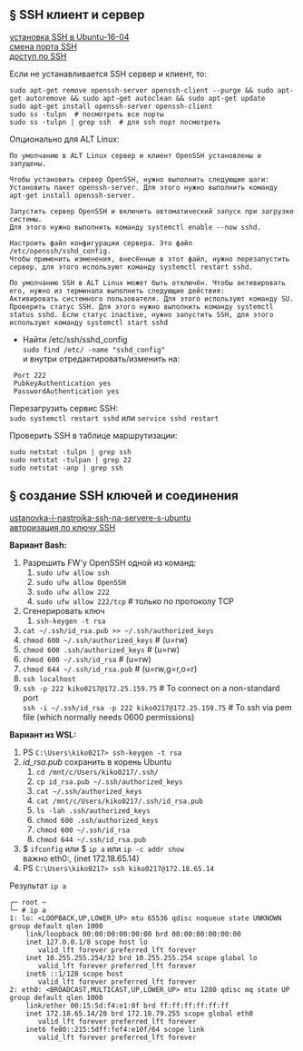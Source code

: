 ## § SSH клиент и сервер
[установка SSH в Ubuntu-16-04](https://losst.pro/ustanovka-ssh-ubuntu-16-04)
<br/> [смена порта SSH](https://losst.pro/smena-porta-ssh)
<br/> [доступ по SSH](https://www.altlinux.org/Доступ_по_SSH)

Если не устанавливается SSH сервер и клиент, то:
```
sudo apt-get remove openssh-server openssh-client --purge && sudo apt-get autoremove && sudo apt-get autoclean && sudo apt-get update
sudo apt-get install openssh-server openssh-client
sudo ss -tulpn  # посмотреть все порты
sudo ss -tulpn | grep ssh  # для ssh порт посмотреть
```

Опционально для ALT Linux:
```
По умолчанию в ALT Linux сервер и клиент OpenSSH установлены и запущены.

Чтобы установить сервер OpenSSH, нужно выполнить следующие шаги:
Установить пакет openssh-server. Для этого нужно выполнить команду apt-get install openssh-server.

Запустить сервер OpenSSH и включить автоматический запуск при загрузке системы.
Для этого нужно выполнить команду systemctl enable --now sshd.

Настроить файл конфигурации сервера. Это файл /etc/openssh/sshd_config.
Чтобы применить изменения, внесённые в этот файл, нужно перезапустить сервер, для этого используют команду systemctl restart sshd.

По умолчанию SSH в ALT Linux может быть отключён. Чтобы активировать его, нужно из терминала выполнить следующие действия:
Активировать системного пользователя. Для этого используют команду SU.
Проверить статус SSH. Для этого нужно выполнить команду systemctl status sshd. Если статус inactive, нужно запустить SSH, для этого используют команду systemctl start sshd
```

- Найти /etc/ssh/sshd_config 
<br/> `sudo find /etc/ -name "sshd_config"`
<br/>  и внутри отредактировать/изменить на:
```console
 Port 222
 PubkeyAuthentication yes
 PasswordAuthentication yes
```
Перезагрузить сервис SSH:
<br/> `sudo systemctl restart sshd` или `service sshd restart`

Проверить SSH в таблице маршрутизации:
```console
sudo netstat -tulpn | grep ssh
sudo netstat -tulpan | grep 22
sudo netstat -anp | grep ssh
```


## § создание SSH ключей и соединения
[ustanovka-i-nastrojka-ssh-na-servere-s-ubuntu](https://help.sweb.ru/ustanovka-i-nastrojka-ssh-na-servere-s-ubuntu_1376.html)
<br/> [авторизация по ключу SSH](https://losst.pro/avtorizatsiya-po-klyuchu-ssh)

**Вариант Bash:**
1) Разрешить FW'у OpenSSH одной из команд:
	1. `sudo ufw allow ssh`
	2. `sudo ufw allow OpenSSH`
	3. `sudo ufw allow 222`
	4. `sudo ufw allow 222/tcp`  # только по протоколу TCP
2) Сгенерировать ключ
   1. `ssh-keygen -t rsa`
4) `cat ~/.ssh/id_rsa.pub >> ~/.ssh/authorized_keys`
5) `chmod 600 ~/.ssh/authorized_keys`  # (u=rw)
6) `chmod 600 .ssh/authorized_keys`  # (u=rw)
7) `chmod 600 ~/.ssh/id_rsa`  # (u=rw)
8) `chmod 644 ~/.ssh/id_rsa.pub`  # (u=rw,g=r,o=r)
9) `ssh localhost`
10) `ssh -p 222 kiko0217@172.25.159.75`  # To connect on a non-standard port
<br/>	`ssh -i ~/.ssh/id_rsa -p 222 kiko0217@172.25.159.75`  # To ssh via pem file (which normally needs 0600 permissions)

**Вариант из WSL:**
1) PS `C:\Users\kiko0217> ssh-keygen -t rsa`
2) *id_rsa.pub* сохранить в корень Ubuntu
	1. `cd /mnt/c/Users/kiko0217/.ssh/`
	2. `cp id_rsa.pub ~/.ssh/authorized_keys`
	3. `cat ~/.ssh/authorized_keys`
	4. `cat /mnt/c/Users/kiko0217/.ssh/id_rsa.pub`
	5. `ls -lah .ssh/authorized_keys`
	6. `chmod 600 .ssh/authorized_keys`
	7. `chmod 600 ~/.ssh/id_rsa`
	8. `chmod 644 ~/.ssh/id_rsa.pub`
3) $ `ifconfig`  или $ `ip a` или `ip -c addr show`
<br/>	важно eth0:, (inet 172.18.65.14)
4) PS `C:\Users\kiko0217> ssh kiko0217@172.18.65.14`

Результат `ip a`
```console
┌─ root ~
└─ # ip a
1: lo: <LOOPBACK,UP,LOWER_UP> mtu 65536 qdisc noqueue state UNKNOWN group default qlen 1000
    link/loopback 00:00:00:00:00:00 brd 00:00:00:00:00:00
    inet 127.0.0.1/8 scope host lo
       valid_lft forever preferred_lft forever
    inet 10.255.255.254/32 brd 10.255.255.254 scope global lo
       valid_lft forever preferred_lft forever
    inet6 ::1/128 scope host
       valid_lft forever preferred_lft forever
2: eth0: <BROADCAST,MULTICAST,UP,LOWER_UP> mtu 1280 qdisc mq state UP group default qlen 1000
    link/ether 00:15:5d:f4:e1:0f brd ff:ff:ff:ff:ff:ff
    inet 172.18.65.14/20 brd 172.18.79.255 scope global eth0
       valid_lft forever preferred_lft forever
    inet6 fe80::215:5dff:fef4:e10f/64 scope link
       valid_lft forever preferred_lft forever
```
